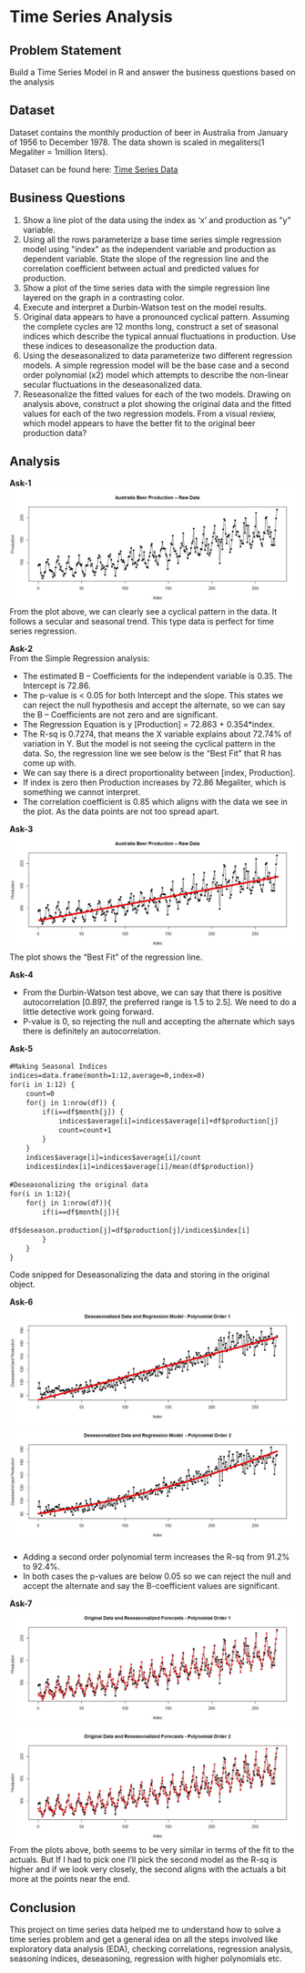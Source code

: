 # Time Series Analysis

## Problem Statement
Build a Time Series Model in R and answer the business questions based on the analysis

## Dataset
Dataset contains the monthly production of beer in Australia from January of 1956 to December 1978. The data shown is scaled in megaliters(1 Megaliter = 1million liters).<br>

Dataset can be found here: [Time Series Data](Data/)

## Business Questions
1. Show a line plot of the data using the index as ‘x’ and production as "y" variable.
2. Using all the rows parameterize a base time series simple regression model using "index" as the independent variable and production as dependent variable. State the slope of the regression line and the correlation coefficient between actual and predicted values for production.
3. Show a plot of the time series data with the simple regression line layered on the graph in a contrasting color.
4. Execute and interpret a Durbin-Watson test on the model results.
5. Original data appears to have a pronounced cyclical pattern. Assuming the complete cycles are 12 months long, construct a set of seasonal indices which describe the typical annual fluctuations in production. Use these indices to deseasonalize the production data.
6. Using the deseasonalized to data parameterize two different regression models. A simple regression model will be the base case and a second order polynomial (x2) model which attempts to describe the non-linear secular fluctuations in the deseasonalized data.
7. Reseasonalize the fitted values for each of the two models. Drawing on analysis above, construct a plot showing the original data and the fitted values for each of the two regression models. From a visual review, which model appears to have the better fit to the original beer production data?

## Analysis
**Ask-1**<br>
![](Media/Image1.jpg)
From the plot above, we can clearly see a cyclical pattern in the data. It follows a secular and seasonal trend. This type data is perfect for time series regression.<br>

**Ask-2**<br>
From the Simple Regression analysis:<br>
- The estimated B – Coefficients for the independent variable is 0.35. The Intercept is 72.86.
- The p-value is < 0.05 for both Intercept and the slope. This states we can reject the null hypothesis and accept the alternate, so we can say the B – Coefficients are not zero and are significant.
- The Regression Equation is y [Production] = 72.863 + 0.354*index.
- The R-sq is 0.7274, that means the X variable explains about 72.74% of variation in Y. But the model is not seeing the cyclical pattern in the data. So, the regression line we see below is the “Best Fit” that R has come up with.
- We can say there is a direct proportionality between [index, Production].
- If index is zero then Production increases by 72.86 Megaliter, which is something we cannot interpret.
- The correlation coefficient is 0.85 which aligns with the data we see in the plot. As the data points are not too spread apart.<br>

**Ask-3**<br>
![](Media/Image2.jpg)
The plot shows the “Best Fit” of the regression line.<br>

**Ask-4**<br>
- From the Durbin-Watson test above, we can say that there is positive autocorrelation [0.897, the preferred range is 1.5 to 2.5]. We need to do a little detective work going forward.
- P-value is 0, so rejecting the null and accepting the alternate which says there is definitely an autocorrelation.<br>

**Ask-5**<br>
```
#Making Seasonal Indices
indices=data.frame(month=1:12,average=0,index=0)
for(i in 1:12) { 
	count=0 
	for(j in 1:nrow(df)) { 
		if(i==df$month[j]) {
			indices$average[i]=indices$average[i]+df$production[j]
			count=count+1
		}
	}
	indices$average[i]=indices$average[i]/count
	indices$index[i]=indices$average[i]/mean(df$production)}
	 
#Deseasonalizing the original data 
for(i in 1:12){ 
	for(j in 1:nrow(df)){ 
		if(i==df$month[j]){
			df$deseason.production[j]=df$production[j]/indices$index[i] 
		} 
	} 
}
```

Code snipped for Deseasonalizing the data and storing in the original object.<br>

**Ask-6**<br>
![](Media/Image3.jpg)<br>
![](Media/Image4.jpg)<br>
- Adding a second order polynomial term increases the R-sq from 91.2% to 92.4%.
- In both cases the p-values are below 0.05 so we can reject the null and accept the alternate and say the B-coefficient values are significant.<br>

**Ask-7**<br>
![](Media/Image5.jpg)<br>
![](Media/Image6.jpg)<br>
From the plots above, both seems to be very similar in terms of the fit to the actuals. But If I had to pick one I’ll pick the second model as the R-sq is higher and if we look very closely, the second aligns with the actuals a bit more at the points near the end.<br>

## Conclusion
This project on time series data helped me to understand how to solve a time series problem and get a general idea on all the steps involved like exploratory data analysis (EDA), checking correlations, regression analysis, seasoning indices, deseasoning, regression with higher polynomials etc.